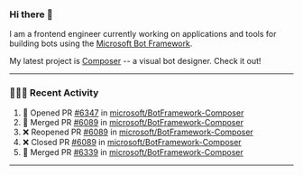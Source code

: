 ### Hi there 👋

I am a frontend engineer currently working on applications and tools for building bots using the [Microsoft Bot Framework](https://dev.botframework.com/).

My latest project is [Composer](https://github.com/microsoft/BotFramework-Composer) -- a visual bot designer. Check it out!

---

### 👨🏻‍💻 Recent Activity

<!--START_SECTION:activity-->
1. 💪 Opened PR [#6347](https://github.com/microsoft/BotFramework-Composer/pull/6347) in [microsoft/BotFramework-Composer](https://github.com/microsoft/BotFramework-Composer)
2. 🎉 Merged PR [#6089](https://github.com/microsoft/BotFramework-Composer/pull/6089) in [microsoft/BotFramework-Composer](https://github.com/microsoft/BotFramework-Composer)
3. ❌ Reopened PR [#6089](https://github.com/microsoft/BotFramework-Composer/pull/6089) in [microsoft/BotFramework-Composer](https://github.com/microsoft/BotFramework-Composer)
4. ❌ Closed PR [#6089](https://github.com/microsoft/BotFramework-Composer/pull/6089) in [microsoft/BotFramework-Composer](https://github.com/microsoft/BotFramework-Composer)
5. 🎉 Merged PR [#6339](https://github.com/microsoft/BotFramework-Composer/pull/6339) in [microsoft/BotFramework-Composer](https://github.com/microsoft/BotFramework-Composer)
<!--END_SECTION:activity-->

---

<!--
**a-b-r-o-w-n/a-b-r-o-w-n** is a ✨ _special_ ✨ repository because its `README.md` (this file) appears on your GitHub profile.

Here are some ideas to get you started:

- 🔭 I’m currently working on ...
- 🌱 I’m currently learning ...
- 👯 I’m looking to collaborate on ...
- 🤔 I’m looking for help with ...
- 💬 Ask me about ...
- 📫 How to reach me: ...
- 😄 Pronouns: ...
- ⚡ Fun fact: ...
-->
